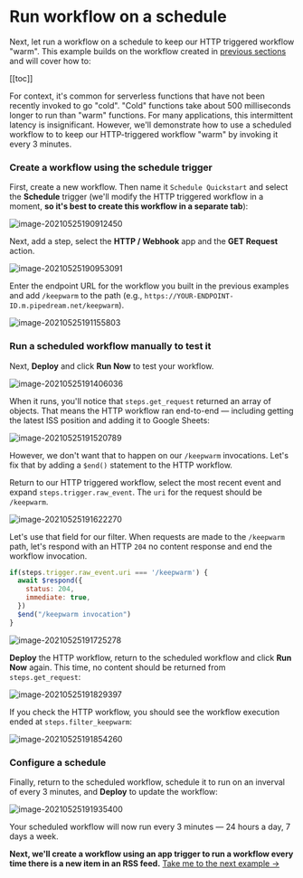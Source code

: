 # Run workflow on a schedule

Next, let run a workflow on a schedule to keep our HTTP triggered workflow "warm". This example builds on the workflow created in [previous sections](/quickstart/hello-world/) and will cover how to:

[[toc]]

For context, it's common for serverless functions that have not been recently invoked to go "cold". "Cold" functions take about 500 milliseconds longer to run than "warm" functions. For many applications, this intermittent latency is insignificant. However, we'll demonstrate how to use a scheduled workflow to to keep our HTTP-triggered workflow "warm" by invoking it every 3 minutes. 

### Create a workflow using the schedule trigger

First, create a new workflow. Then name it `Schedule Quickstart` and select the **Schedule** trigger (we'll modify the HTTP triggered workflow in a moment, **so it's best to create this workflow in a separate tab**):

![image-20210525190912450](./image-20210525190912450.png)

Next, add a step, select the **HTTP / Webhook** app and the **GET Request** action.

![image-20210525190953091](./image-20210525190953091.png)

Enter the endpoint URL for the workflow you built in the previous examples and add `/keepwarm` to the path (e.g., `https://YOUR-ENDPOINT-ID.m.pipedream.net/keepwarm`).

![image-20210525191155803](./image-20210525191155803.png)

### Run a scheduled workflow manually to test it

 Next, **Deploy** and click **Run Now** to test your workflow.

![image-20210525191406036](./image-20210525191406036.png)

When it runs, you'll notice that `steps.get_request` returned an array of objects. That means the HTTP workflow ran end-to-end — including getting the latest ISS position and adding it to Google Sheets:

![image-20210525191520789](./image-20210525191520789.png)

However, we don't want that to happen on our `/keepwarm` invocations. Let's fix that by adding a `$end()` statement to the HTTP workflow. 

Return to our HTTP triggered workflow, select the most recent event and expand `steps.trigger.raw_event`. The `uri` for the request should be `/keepwarm`. 

![image-20210525191622270](./image-20210525191622270.png)

Let's use that field for our filter. When requests are made to the `/keepwarm` path, let's respond with an HTTP `204` no content response and end the workflow invocation.

```javascript
if(steps.trigger.raw_event.uri === '/keepwarm') {
  await $respond({
    status: 204,
    immediate: true,
  })
  $end("/keepwarm invocation")
}
```

![image-20210525191725278](./image-20210525191725278.png)

**Deploy** the HTTP workflow, return to the scheduled workflow and click **Run Now** again. This time, no content should be returned from `steps.get_request`:

![image-20210525191829397](./image-20210525191829397.png)

If you check the HTTP workflow, you should see the workflow execution ended at `steps.filter_keepwarm`:

![image-20210525191854260](./image-20210525191854260.png)

### Configure a schedule

Finally, return to the scheduled workflow, schedule it to run on an inverval of every 3 minutes, and **Deploy** to update the workflow:

![image-20210525191935400](./image-20210525191935400.png)

Your scheduled workflow will now run every 3 minutes — 24 hours a day, 7 days a week.

**Next, we'll create a workflow using an app trigger to run a workflow every time there is a new item in an RSS feed.** [Take me to the next example &rarr;](../email-yourself/) 
